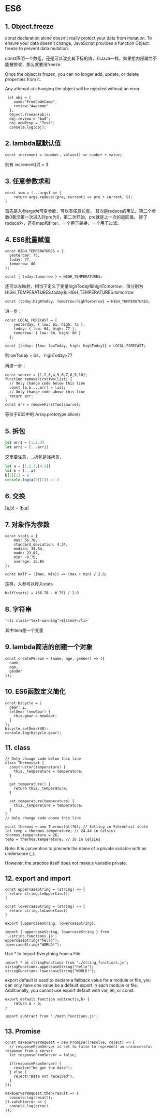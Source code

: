 # ES6
## 1. Object.freeze
const declaration alone doesn't really protect your data from mutation. 
To ensure your data doesn't change, JavaScript provides a function Object.
freeze to prevent data mutation.

const声明一个数组，还是可以改变其下标的值，和Java一样。如果想内部属性不能被修改，那么就要用freeze.

Once the object is frozen, you can no longer add, update, or delete properties from it. 

Any attempt at changing the object will be rejected without an error.
```
 let obj = {
    name:"FreeCodeCamp",
    review:"Awesome"
  };
  Object.freeze(obj);
  obj.review = "bad";
  obj.newProp = "Test";
  console.log(obj);
```
 
## 2. lambda赋默认值
```
const increment = (number, value=1) => number + value;
```
则有 increment(2) = 3

## 3. 任意参数求和
```
const sum = (...args) => {
    return args.reduce((pre, current) => pre + current, 0);
}
```
首先是入参args为可变参数，可以有任意长度。
其次是reduce的用法，第二个参数0表示第一次进入时pre为0，第二次开始，pre就是上一次的返回值。
除了reduce外，还有map和filter，一个用于转换，一个用于过滤。

## 4. ES6批量赋值
```
const HIGH_TEMPERATURES = {
  yesterday: 75,
  today: 77,
  tomorrow: 80
};
  
const { today,tomorrow } = HIGH_TEMPERATURES;
```


还可以左映射，相当于定义了变量highToday和highTomorrow，值分别为HIGH_TEMPERATURES.today和HIGH_TEMPERATURES.tomorrow
```
const {today:highToday, tomorrow:highTomorrow} = HIGH_TEMPERATURES;
```

进一步：
```
const LOCAL_FORECAST = {
    yesterday: { low: 61, high: 75 },
    today: { low: 64, high: 77 },
    tomorrow: { low: 68, high: 80 }
  };
  
const {today: {low: lowToday, high: highToday}} = LOCAL_FORECAST;
```
则lowToday = 64， highToday=77

再进一步：
```
const source = [1,2,3,4,5,6,7,8,9,10];
function removeFirstTwo(list) {
  // Only change code below this line
  const [a,b,...arr] = list;
  // Only change code above this line
  return arr;
}
const arr = removeFirstTwo(source);
```
等价于ES5中的
Array.prototype.slice() 

## 5. 拆包
```js
let arr1 = [1,2,3]
let arr2 = [...arr1]
```
这里要注意，...拆包是浅拷贝，
```js
let a = [1,2,3,[4,5]]
let b = [...a]
b[3][1] = 6
console.log(a[3][1]) // 6
```

## 6. 交换
[a,b] = [b,a]

## 7. 对象作为参数
```
const stats = {
    max: 56.78,
    standard_deviation: 4.34,
    median: 34.54,
    mode: 23.87,
    min: -0.75,
    average: 35.85
};
  
const half = ({max, min}) => (max + min) / 2.0; 
```

这样，入参可以传入stats
```
half(stats) = (56.78 - 0.75) / 2.0
```

## 8. 字符串
```
`<li class="text-warning">${item}</li>`
```
其中item是一个变量

## 9. lambda简洁的创建一个对象
```
const createPerson = (name, age, gender) => ({
  name,
  age,
  gender
});
```

## 10. ES6函数定义简化
```
const bicycle = {
  gear: 2,
  setGear (newGear) {
    this.gear = newGear;
  }
};
bicycle.setGear(48);
console.log(bicycle.gear);
```
  

## 11. class
```
// Only change code below this line
class Thermostat {
  constructor(temperature) {
    this._temperature = temperature;
  }
  
  get temperature() {
    return this._temperature;
  }
  
  set temperature(temperature) {
    this._temperature = temperature;
  } 
}
// Only change code above this line

const thermos = new Thermostat(76); // Setting in Fahrenheit scale
let temp = thermos.temperature; // 24.44 in Celsius
thermos.temperature = 26;
temp = thermos.temperature; // 26 in Celsius
```

Note: It is convention to precede the name of a private variable with an underscore (_). 

However, the practice itself does not make a variable private.

## 12. export and import
```
const uppercaseString = (string) => {
  return string.toUpperCase();
}

const lowercaseString = (string) => {
  return string.toLowerCase()
}

export {uppercaseString, lowercaseString};

import { uppercaseString, lowercaseString } from './string_functions.js';  
uppercaseString("hello");
lowercaseString("WORLD!");
```
  
Use * to Import Everything from a File:
```
import * as stringFunctions from './string_functions.js';
stringFunctions.uppercaseString("hello");
stringFunctions.lowercaseString("WORLD!");
```

export default is used to declare a fallback value for a module or file, 
you can only have one value be a default export in each module or file. 
Additionally, you cannot use export default with var, let, or const:
```
export default function subtract(a,b) {
    return a - b;
}

import subtract from './math_functions.js';
```

## 13. Promise
```
const makeServerRequest = new Promise((resolve, reject) => {
  // responseFromServer is set to false to represent an unsuccessful response from a server
  let responseFromServer = false;
    
  if(responseFromServer) {
    resolve("We got the data");
  } else {  
    reject("Data not received");
  }
});

makeServerRequest.then(result => {
  console.log(result);
}).catch(error => {
  console.log(error)
}); 
```


